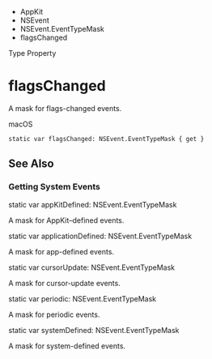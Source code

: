 

- AppKit
- NSEvent
- NSEvent.EventTypeMask
-  flagsChanged 

Type Property

# flagsChanged

A mask for flags-changed events.

macOS

``` source
static var flagsChanged: NSEvent.EventTypeMask { get }
```

## See Also

### Getting System Events

static var appKitDefined: NSEvent.EventTypeMask

A mask for AppKit–defined events.

static var applicationDefined: NSEvent.EventTypeMask

A mask for app-defined events.

static var cursorUpdate: NSEvent.EventTypeMask

A mask for cursor-update events.

static var periodic: NSEvent.EventTypeMask

A mask for periodic events.

static var systemDefined: NSEvent.EventTypeMask

A mask for system-defined events.

